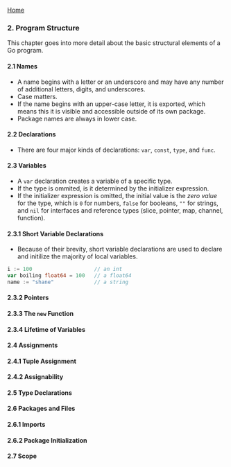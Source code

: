 [Home](https://github.com/bradfield-csi-5/shane325/blob/main/prep-phase/go/notes/the_go_programming_language.md)

### 2. Program Structure
This chapter goes into more detail about the basic structural elements of a Go program.

#### 2.1 Names
- A name begins with a letter or an underscore and may have any number of additional letters, digits, and underscores.
- Case matters.
- If the name begins with an upper-case letter, it is exported, which means this it is visible and accessible outside of its own package.
- Package names are always in lower case.

#### 2.2 Declarations
- There are four major kinds of declarations: `var`, `const`, `type`, and `func`.

#### 2.3 Variables
- A `var` declaration creates a variable of a specific type.
- If the type is ommited, is it determined by the initializer expression.
- If the initializer expression is omitted, the initial value is the _zero value_ for the type, which is `0` for numbers, `false` for booleans, `""` for strings, and `nil` for interfaces and reference types (slice, pointer, map, channel, function).

#### 2.3.1 Short Variable Declarations
- Because of their brevity, short variable declarations are used to declare and initilize the majority of local variables.

```go
i := 100                    // an int
var boiling float64 = 100   // a float64
name := "shane"             // a string
```

#### 2.3.2 Pointers

#### 2.3.3 The `new` Function

#### 2.3.4 Lifetime of Variables

#### 2.4 Assignments

#### 2.4.1 Tuple Assignment

#### 2.4.2 Assignability

#### 2.5 Type Declarations

#### 2.6 Packages and Files

#### 2.6.1 Imports

#### 2.6.2 Package Initialization

#### 2.7 Scope
